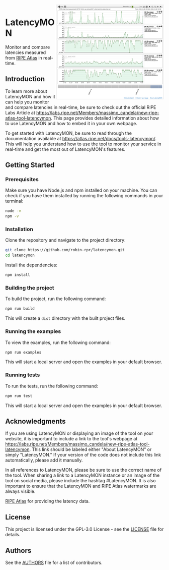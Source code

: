 <img src="preview.png" alt="Alt text" align="right" height="300">

# LatencyMON

Monitor and compare latencies measured from [RIPE Atlas](https://atlas.ripe.net) in real-time.

## Introduction

To learn more about LatencyMON and how it can help you monitor and compare latencies in real-time, be sure to check out the official RIPE Labs Article at https://labs.ripe.net/Members/massimo_candela/new-ripe-atlas-tool-latencymon. This page provides detailed information about how to use LatencyMON and how to embed it in your own webpage.

To get started with LatencyMON, be sure to read through the documentation available at https://atlas.ripe.net/docs/tools-latencymon/. This will help you understand how to use the tool to monitor your service in real-time and get the most out of LatencyMON's features.

## Getting Started

### Prerequisites
Make sure you have Node.js and npm installed on your machine. You can check if you have them installed by running the following commands in your terminal:

```bash
node -v
npm -v
```

### Installation
Clone the repository and navigate to the project directory:

```bash
git clone https://github.com/robin-rpr/latencymon.git
cd latencymon
```

Install the dependencies:

```bash
npm install
```

### Building the project
To build the project, run the following command:

```bash
npm run build
```
This will create a `dist` directory with the built project files.

### Running the examples
To view the examples, run the following command:

```bash
npm run examples
```
This will start a local server and open the examples in your default browser.

### Running tests
To run the tests, run the following command:

```bash
npm run test
```

This will start a local server and open the examples in your default browser.

## Acknowledgments
If you are using LatencyMON or displaying an image of the tool on your website, it is important to include a link to the tool's webpage at https://labs.ripe.net/Members/massimo_candela/new-ripe-atlas-tool-latencymon. This link should be labeled either "About LatencyMON" or simply "LatencyMON." If your version of the code does not include this link automatically, please add it manually.

In all references to LatencyMON, please be sure to use the correct name of the tool. When sharing a link to a LatencyMON instance or an image of the tool on social media, please include the hashtag #LatencyMON. It is also important to ensure that the LatencyMON and RIPE Atlas watermarks are always visible.

[RIPE Atlas](https://atlas.ripe.net) for providing the latency data.

## License
This project is licensed under the GPL-3.0 License - see the [LICENSE](./LICENSE) file for details.

## Authors

See the [AUTHORS](./AUTHORS) file for a list of contributors.

